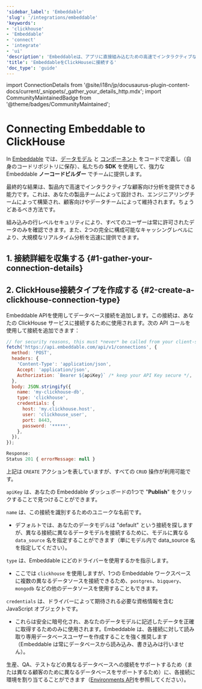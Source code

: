 ```yaml
---
'sidebar_label': 'Embeddable'
'slug': '/integrations/embeddable'
'keywords':
- 'clickhouse'
- 'Embeddable'
- 'connect'
- 'integrate'
- 'ui'
'description': 'Embeddableは、アプリに直接組み込むための高速でインタラクティブな完全カスタマイズ可能な分析体験を構築するための開発者ツールキットです。'
'title': 'EmbeddableをClickHouseに接続する'
'doc_type': 'guide'
---
```


import ConnectionDetails from '@site/i18n/jp/docusaurus-plugin-content-docs/current/_snippets/_gather_your_details_http.mdx';
import CommunityMaintainedBadge from '@theme/badges/CommunityMaintained';


# Connecting Embeddable to ClickHouse

<CommunityMaintainedBadge/>

In [Embeddable](https://embeddable.com/) では、[データモデル](https://docs.embeddable.com/data-modeling/introduction) と [コンポーネント](https://docs.embeddable.com/development/introduction) をコードで定義し（自身のコードリポジトリに保存）、私たちの **SDK** を使用して、強力な Embeddable **ノーコードビルダー** でチームに提供します。

最終的な結果は、製品内で高速でインタラクティブな顧客向け分析を提供できる能力です。これは、あなたの製品チームによって設計され、エンジニアリングチームによって構築され、顧客向けやデータチームによって維持されます。ちょうどあるべき方法です。

組み込みの行レベルセキュリティにより、すべてのユーザーは常に許可されたデータのみを確認できます。また、2つの完全に構成可能なキャッシングレベルにより、大規模なリアルタイム分析を迅速に提供できます。

## 1. 接続詳細を収集する {#1-gather-your-connection-details}
<ConnectionDetails />

## 2. ClickHouse接続タイプを作成する {#2-create-a-clickhouse-connection-type}

Embeddable APIを使用してデータベース接続を追加します。この接続は、あなたの ClickHouse サービスに接続するために使用されます。次の API コールを使用して接続を追加できます：

```javascript
// for security reasons, this must *never* be called from your client-side
fetch('https://api.embeddable.com/api/v1/connections', {
  method: 'POST',
  headers: {
    'Content-Type': 'application/json',
    Accept: 'application/json',
    Authorization: `Bearer ${apiKey}` /* keep your API Key secure */,
  },
  body: JSON.stringify({
    name: 'my-clickhouse-db',
    type: 'clickhouse',
    credentials: {
      host: 'my.clickhouse.host',
      user: 'clickhouse_user',
      port: 8443,
      password: '*****',
    },
  }),
});

Response:
Status 201 { errorMessage: null }
```

上記は `CREATE` アクションを表していますが、すべての `CRUD` 操作が利用可能です。

`apiKey` は、あなたの Embeddable ダッシュボードの1つで "**Publish**" をクリックすることで見つけることができます。

`name` は、この接続を識別するためのユニークな名前です。
- デフォルトでは、あなたのデータモデルは "default" という接続を探しますが、異なる接続に異なるデータモデルを接続するために、モデルに異なる `data_source` 名を指定することができます（単にモデル内で data_source 名を指定してください）。

`type` は、Embeddable にどのドライバーを使用するかを指示します。

- ここでは `clickhouse` を使用しますが、1つの Embeddable ワークスペースに複数の異なるデータソースを接続できるため、`postgres`、`bigquery`、`mongodb` などの他のデータソースを使用することもできます。

`credentials` は、ドライバーによって期待される必要な資格情報を含む JavaScript オブジェクトです。
- これらは安全に暗号化され、あなたのデータモデルに記述したデータを正確に取得するためのみに使用されます。Embeddable は、各接続に対して読み取り専用データベースユーザーを作成することを強く推奨します（Embeddable は常にデータベースから読み込み、書き込みは行いません）。

生産、QA、テストなどの異なるデータベースへの接続をサポートするため（または異なる顧客のために異なるデータベースをサポートするため）に、各接続に環境を割り当てることができます（[Environments API](https://docs.embeddable.com/data/environments)を参照してください）。
